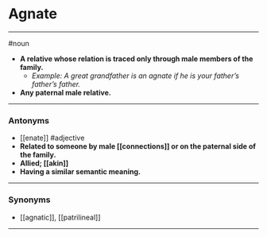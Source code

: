 # Agnate
---
#noun
- **A relative whose relation is traced only through male members of the family.**
	- _Example: A great grandfather is an agnate if he is your father’s father’s father._
- **Any paternal male relative.**
---
### Antonyms
- [[enate]]
#adjective
- **Related to someone by male [[connections]] or on the paternal side of the family.**
- **Allied; [[akin]]**
- **Having a similar semantic meaning.**
---
### Synonyms
- [[agnatic]], [[patrilineal]]
---
